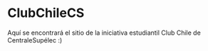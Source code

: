 # ClubChileCS

Aquí se encontrará el sitio de la iniciativa estudiantil Club Chile de CentraleSupélec :)